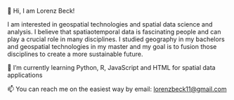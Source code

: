 👋 Hi, I am Lorenz Beck!

I am interested in geospatial technologies and spatial data science and analysis. I believe that spatiaotemporal data is fascinating people and can play a crucial role in many disciplines. I studied geography in my bachelors and geospatial technologies in my master and my goal is to fusion those disciplines to create a more sustainable future. 

🌱 I’m currently learning Python, R, JavaScript and HTML for spatial data applications

📫 You can reach me on the easiest way by email: lorenzbeck11@gmail.com

